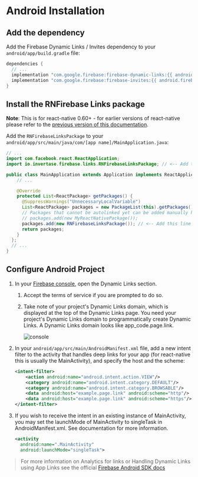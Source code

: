 # Android Installation

## Add the dependency

Add the Firebase Dynamic Links / Invites dependency to your `android/app/build.gradle` file:

```groovy
dependencies {
  // ...
  implementation "com.google.firebase:firebase-dynamic-links:{{ android.firebase.links }}"
  implementation "com.google.firebase:firebase-invites:{{ android.firebase.invites }}"
}
```

## Install the RNFirebase Links package

**Note**: This is for react-native 0.60+ - for earlier versions of react-native please refer to the [previous version of this documentation](https://github.com/invertase/react-native-firebase-docs/blob/cfe8802662b0de36f5f0ad083a0c7472319629ba/docs/links/android.md).

Add the `RNFirebaseLinksPackage` to your `android/app/src/main/java/com/[app name]/MainApplication.java`:

```java
// ...
import com.facebook.react.ReactApplication;
import io.invertase.firebase.links.RNFirebaseLinksPackage; // <-- Add this line

public class MainApplication extends Application implements ReactApplication {
    // ...

    @Override
    protected List<ReactPackage> getPackages() {
      @SuppressWarnings("UnnecessaryLocalVariable")
      List<ReactPackage> packages = new PackageList(this).getPackages();
      // Packages that cannot be autolinked yet can be added manually here, for example:
      // packages.add(new MyReactNativePackage());
      packages.add(new RNFirebaseLinksPackage()); // <-- Add this line
      return packages;
    }
  };
  // ...
}
```


## Configure Android Project

1. In your [Firebase console](https://console.firebase.google.com/), open the Dynamic Links section.
    1. Accept the terms of service if you are prompted to do so.
    2. Take note of your project's Dynamic Links domain, which is displayed at the top of the Dynamic Links page. You need your project's Dynamic Links domain to programmatically create Dynamic Links. A Dynamic Links domain looks like app_code.page.link.

        ![console](https://firebase.google.com/docs/dynamic-links/images/dynamic-links-domain.png)

2. In your `android/app/src/main/AndroidManifest.xml` file, add a new intent filter to the activity that handles deep links for your app (for react-native this is usually the MainActivity), and specify the host and the scheme:

    ```xml
    <intent-filter>
        <action android:name="android.intent.action.VIEW"/>
        <category android:name="android.intent.category.DEFAULT"/>
        <category android:name="android.intent.category.BROWSABLE"/>
        <data android:host="example.page.link" android:scheme="http"/>
        <data android:host="example.page.link" android:scheme="https"/>
    </intent-filter>
    ```
    
3. If you wish to receive the intent in an existing instance of MainActivity, you may set the launchMode of MainActivity to singleTask in AndroidManifest.xml. See [<activity>](https://developer.android.com/guide/topics/manifest/activity-element.html) documentation for more information.

    ```xml
    <activity
      android:name=".MainActivity"
      android:launchMode="singleTask">
    ```

> For more information on Analytics for links or Handling Dynamic Links using App Links see the official [Firebase Android SDK docs](https://firebase.google.com/docs/dynamic-links/android/receive#record-analytics)
